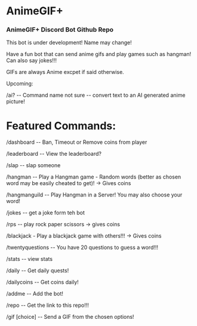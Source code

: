 # AnimeGIF+
### AnimeGIF+ Discord Bot Github Repo


This bot is under development! Name may change!

Have a fun bot that can send anime gifs and play games such as hangman! Can also say jokes!!!

GIFs are always Anime excpet if said otherwise.


Upcoming:

/ai? -- Command name not sure -- convert text to an AI generated anime picture!

# Featured Commands:

/dashboard -- Ban, Timeout or Remove coins from player

/leaderboard -- View the leaderboard?

/slap -- slap someone

/hangman -- Play a Hangman game - Random words (better as chosen word may be easily cheated to get)! -> Gives coins

/hangmanguild -- Play Hangman in a Server! You may also choose your word! 

/jokes -- get a joke form teh bot

/rps -- play rock paper scissors -> gives coins

/blackjack - Play a blackjack game with others!!! -> Gives coins

/twentyquestions -- You have 20 questions to guess a word!!!

/stats -- view stats

/daily -- Get daily quests!

/dailycoins -- Get coins daily!

/addme -- Add the bot!

/repo -- Get the link to this repo!!!



/gif [choice] -- Send a GIF from the chosen options!

